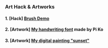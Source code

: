 ### Art Hack & Artworks

#### 1. [Hack] [Brush Demo](https://drive.google.com/drive/folders/1Hnui6aCNrCQevntVHpZ3aaV7hvAydMcM?usp=sharing)

#### 2. [Artwork] [My handwriting font](https://github.com/SilvesterYu/Chat/blob/main/art/Lifan10-Regular.ttf) made by Pi Ko

#### 3. [Artwork] [My digital painting "sunset"](https://raw.githubusercontent.com/SilvesterYu/Chat/main/art/sunset_final.jpg)
